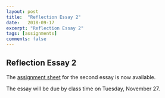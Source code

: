 ```yaml
---
layout: post
title:  "Reflection Essay 2"
date:   2018-09-17
excerpt: "Reflection Essay 2"
tags: [assignments]
comments: false
---
```


## Reflection Essay 2

The [assignment sheet](https://drive.google.com/file/d/1D-FOyDtEQZX7d9dElJxrzxlBRsYbPoH0/view?usp=sharing) for the second essay is now available.

The essay will be due by class time on Tuesday, November 27.